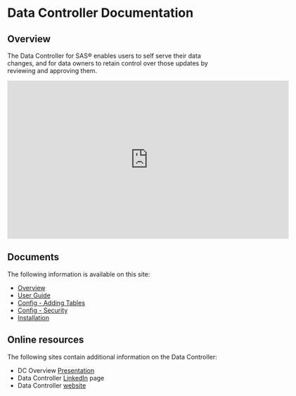 # Data Controller Documentation

## Overview

The Data Controller for SAS® enables users to self serve their data changes, and for data owners to retain control over those updates by reviewing and approving them.

<iframe src="https://player.vimeo.com/video/277472582" width="640" height="360" frameborder="0" allowfullscreen></iframe>

## Documents

The following information is available on this site:

* [Overview](dc-overview.md)
* [User Guide](dc-userguide.md)
* [Config - Adding Tables](dcc-tables.md)
* [Config - Security](dcc-security.md)
* [Installation](dci-backend.md)

## Online resources

The following sites contain additional information on the Data Controller:

* DC Overview [Presentation](https://slides.com/allanbowe/datacontroller)
* Data Controller [LinkedIn](https://www.linkedin.com/company/datacontroller/) page
* Data Controller [website](https://datacontroller.io)
